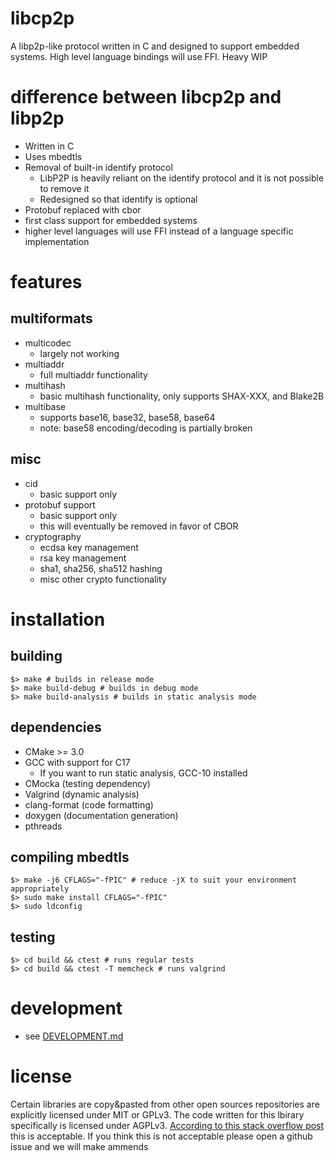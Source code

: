 # libcp2p

A libp2p-like protocol written in C and designed to support embedded systems. High level language bindings will use FFI. Heavy WIP

# difference between libcp2p and libp2p

* Written in C
* Uses mbedtls 
* Removal of built-in identify protocol
  * LibP2P is heavily reliant on the identify protocol and it is not possible to remove it
  * Redesigned so that identify is optional
* Protobuf replaced with cbor
* first class support for embedded systems
* higher level languages will use FFI instead of a language specific implementation

# features

## multiformats

* multicodec
  * largely not working
* multiaddr
  * full multiaddr functionality
* multihash
  * basic multihash functionality, only supports SHAX-XXX, and Blake2B
* multibase
  * supports base16, base32, base58, base64
  * note: base58 encoding/decoding is partially broken

## misc

* cid
  * basic support only
* protobuf support
  * basic support only
  * this will eventually be removed in favor of CBOR
* cryptography
  * ecdsa key management
  * rsa key management
  * sha1, sha256, sha512 hashing
  * misc other crypto functionality

# installation

## building

```shell
$> make # builds in release mode
$> make build-debug # builds in debug mode
$> make build-analysis # builds in static analysis mode
```

## dependencies

* CMake >= 3.0
* GCC with support for C17
  * If you want to run static analysis, GCC-10 installed
* CMocka (testing dependency)
* Valgrind (dynamic analysis)
* clang-format (code formatting)
* doxygen (documentation generation)
* pthreads

## compiling mbedtls

```shell
$> make -j6 CFLAGS="-fPIC" # reduce -jX to suit your environment appropriately
$> sudo make install CFLAGS="-fPIC"
$> sudo ldconfig
```

## testing

```shell
$> cd build && ctest # runs regular tests
$> cd build && ctest -T memcheck # runs valgrind 
```

# development

* see [DEVELOPMENT.md](./DEVELOPMENT.md)

# license

Certain libraries are copy&pasted from other open sources repositories are explicitly licensed under MIT or GPLv3. The code written for this lbirary specifically is licensed under AGPLv3. [According to this stack overflow post](https://opensource.stackexchange.com/questions/5909/is-every-license-that-is-gplv3-compatible-also-agplv3-compatible/6785#6785) this is acceptable. If you think this is not acceptable please open a github issue and we will make ammends